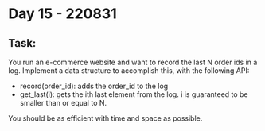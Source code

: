 # Day 15 - 220831

## Task:

You run an e-commerce website and want to record the last 
N order ids in a log. 
Implement a data structure to accomplish this, 
with the following API:

- record(order_id): adds the order_id to the log
- get_last(i): gets the ith last element from the log. 
i is guaranteed to be smaller than or equal to N.

You should be as efficient with time and space as possible.
